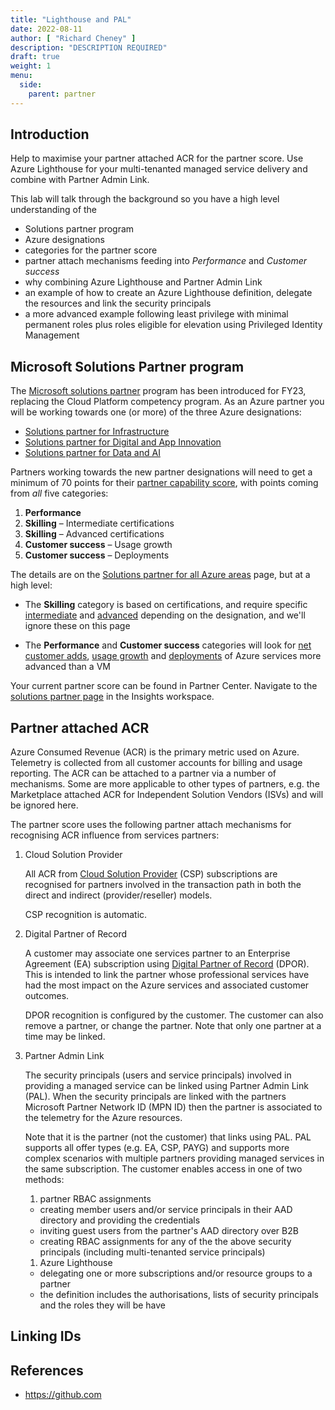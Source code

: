 ```yaml
---
title: "Lighthouse and PAL"
date: 2022-08-11
author: [ "Richard Cheney" ]
description: "DESCRIPTION REQUIRED"
draft: true
weight: 1
menu:
  side:
    parent: partner
---
```


## Introduction

Help to maximise your partner attached ACR for the partner score. Use Azure Lighthouse for your multi-tenanted managed service delivery and combine with Partner Admin Link.

This lab will talk through the background so you have a high level understanding of the

* Solutions partner program
* Azure designations
* categories for the partner score
* partner attach mechanisms feeding into *Performance* and *Customer success*
* why combining Azure Lighthouse and Partner Admin Link
* an example of how to create an Azure Lighthouse definition, delegate the resources and link the security principals
* a more advanced example following least privilege with minimal permanent roles plus roles eligible for elevation using Privileged Identity Management

## Microsoft Solutions Partner program

The [Microsoft solutions partner](https://docs.microsoft.com/partner-center/introduction-to-pcs) program has been introduced for FY23, replacing the Cloud Platform competency program. As an Azure partner you will be working towards one (or more) of the three Azure designations:

* [Solutions partner for Infrastructure](https://partner.microsoft.com/training/assets/collection/solutions-partner-for-infrastructure-azure#/)
* [Solutions partner for Digital and App Innovation](https://partner.microsoft.com/training/assets/collection/solutions-partner-for-digital-and-app-innovation-azure#/)
* [Solutions partner for Data and AI](https://partner.microsoft.com/training/assets/collection/solutions-partner-for-data-and-ai-azure#/)

Partners working towards the new partner designations will need to get a minimum of 70 points for their [partner capability score](https://docs.microsoft.com/partner-center/partner-capability-score), with points coming from *all* five categories:

1. **Performance**
1. **Skilling** – Intermediate certifications
1. **Skilling** – Advanced certifications
1. **Customer success** – Usage growth
1. **Customer success** – Deployments

The details are on the [Solutions partner for all Azure areas](https://docs.microsoft.com/partner-center/solutions-partner-azure) page, but at a high level:

* The **Skilling** category is based on certifications, and require specific [intermediate](https://docs.microsoft.com/partner-center/solutions-partner-azure#intermediate-certifications) and [advanced](https://docs.microsoft.com/partner-center/solutions-partner-azure#advanced-certifications) depending on the designation, and we'll ignore these on this page

* The **Performance** and **Customer success** categories will look for [net customer adds](https://docs.microsoft.com/partner-center/solutions-partner-azure#net-customer-adds), [usage growth](https://docs.microsoft.com/partner-center/solutions-partner-azure#usage-growth) and [deployments](https://docs.microsoft.com/partner-center/solutions-partner-azure#deployments) of Azure services more advanced than a VM

Your current partner score can be found in Partner Center. Navigate to the [solutions partner page](https://partner.microsoft.com/dashboard/insights/mpninsights/solutionspartner?source=docs) in the Insights workspace.

## Partner attached ACR

Azure Consumed Revenue (ACR) is the primary metric used on Azure. Telemetry is collected from all customer accounts for billing and usage reporting. The ACR can be attached to a partner via a number of mechanisms. Some are more applicable to other types of partners, e.g. the Marketplace attached ACR for Independent Solution Vendors (ISVs) and will be ignored here.

The partner score uses the following partner attach mechanisms for recognising ACR influence from services partners:

1. Cloud Solution Provider

    All ACR from [Cloud Solution Provider](https://docs.microsoft.com/partner-center/csp-overview) (CSP) subscriptions are recognised for partners involved in the transaction path in both the direct and indirect (provider/reseller) models.

    CSP recognition is automatic.

1. Digital Partner of Record

    A customer may associate one services partner to an Enterprise Agreement (EA) subscription using [Digital Partner of Record](https://docs.microsoft.com/partner-center/link-partner-id-for-azure-performance-pal-dpor#link-to-a-partner-id-with-dpor) (DPOR). This is intended to link the partner whose professional services have had the most impact on the Azure services and associated customer outcomes.

    DPOR recognition is configured by the customer. The customer can also remove a partner, or change the partner. Note that only one partner at a time may be linked.

1. Partner Admin Link

    The security principals (users and service principals) involved in providing a managed service can be linked using Partner Admin Link (PAL). When the security principals are linked with the partners Microsoft Partner Network ID (MPN ID) then the partner is associated to the telemetry for the Azure resources.

    Note that it is the partner (not the customer) that links using PAL. PAL supports all offer types (e.g. EA, CSP, PAYG) and supports more complex scenarios with multiple partners providing managed services in the same subscription. The customer enables access in one of two methods:

    1. partner RBAC assignments

    * creating member users and/or service principals in their AAD directory and providing the credentials
    * inviting guest users from the partner's AAD directory over B2B
    * creating RBAC assignments for any of the the above security principals (including multi-tenanted service principals)

    1. Azure Lighthouse

    * delegating one or more subscriptions and/or resource groups to a partner
    * the definition includes the authorisations, lists of security principals and the roles they will be have

## Linking IDs



## References

* <https://github.com>